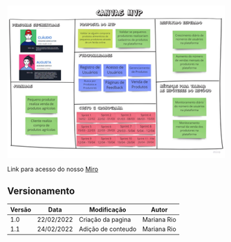 ![](img/CanvasMVP.jpg)

Link para acesso do nosso [Miro](https://miro.com/welcomeonboard/cE9neFl0aEt5Tk9sUUVaZzlyWnU4UHVjQ04wSDZSdWluNmJiendWRnE2SDR4NlNoemo0aDFscFEyRDQ4c2daZXwzMDc0NDU3MzUwNjM3NTAyODQ2?invite_link_id=819555062367)

## Versionamento

 Versão|Data      |Modificação        |Autor
-------|----------|-------------------|--------
1.0    |22/02/2022|Criação da pagina| Mariana Rio
1.1    |24/02/2022|Adição de conteudo| Mariana Rio